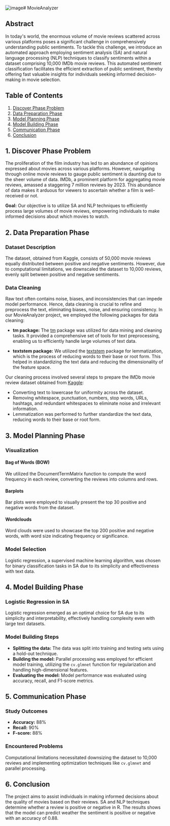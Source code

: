 ![image](https://github.com/MahaaAlassaf/Movieanalyzer/assets/85122442/a3613335-8fc8-4ac2-8e27-02fbb60eaa61)# MovieAnalyzer

## Abstract

In today's world, the enormous volume of movie reviews scattered across various platforms poses a significant challenge in comprehensively understanding public sentiments. To tackle this challenge, we introduce an automated approach employing sentiment analysis (SA) and natural language processing (NLP) techniques to classify sentiments within a dataset comprising 10,000 IMDb movie reviews. This automated sentiment classification facilitates the efficient extraction of public sentiment, thereby offering fast valuable insights for individuals seeking informed decision-making in movie selection.

## Table of Contents
1. [Discover Phase Problem](#discover-phase-problem)
2. [Data Preparation Phase](#data-preparation-phase)
3. [Model Planning Phase](#model-planning-phase)
4. [Model Building Phase](#model-building-phase)
5. [Communication Phase](#communication-phase)
6. [Conclusion](#conclusion)

## 1. Discover Phase Problem

The proliferation of the film industry has led to an abundance of opinions expressed about movies across various platforms. However, navigating through online movie reviews to gauge public sentiment is daunting due to the sheer volume of data. IMDb, a prominent platform for aggregating movie reviews, amassed a staggering 7 million reviews by 2023. This abundance of data makes it arduous for viewers to ascertain whether a film is well-received or not.

**Goal:** Our objective is to utilize SA and NLP techniques to efficiently process large volumes of movie reviews, empowering individuals to make informed decisions about which movies to watch.

## 2. Data Preparation Phase

### Dataset Description

The dataset, obtained from Kaggle, consists of 50,000 movie reviews equally distributed between positive and negative sentiments. However, due to computational limitations, we downscaled the dataset to 10,000 reviews, evenly split between positive and negative sentiments.

### Data Cleaning

Raw text often contains noise, biases, and inconsistencies that can impede model performance. Hence, data cleaning is crucial to refine and preprocess the text, eliminating biases, noise, and ensuring consistency. In our MovieAnalyzer project, we employed the following packages for data cleaning:

- **tm package:** The [tm](https://cran.r-project.org/web/packages/tm/index.html) package was utilized for data mining and cleaning tasks. It provided a comprehensive set of tools for text preprocessing, enabling us to efficiently handle large volumes of text data.
  
- **textstem package:** We utilized the [textstem](https://cran.r-project.org/web/packages/textstem/index.html) package for lemmatization, which is the process of reducing words to their base or root form. This helped in standardizing the text data and reducing the dimensionality of the feature space.

Our cleaning process involved several steps to prepare the IMDb movie review dataset obtained from [Kaggle](https://www.kaggle.com/datasets/lakshmi25npathi/imdb-dataset-of-50k-movie-reviews):

- Converting text to lowercase for uniformity across the dataset.
- Removing whitespace, punctuation, numbers, stop words, URLs, hashtags, and redundant whitespaces to eliminate noise and irrelevant information.
- Lemmatization was performed to further standardize the text data, reducing words to their base or root form.

## 3. Model Planning Phase

### Visualization

#### Bag of Words (BOW)

We utilized the DocumentTermMatrix function to compute the word frequency in each review, converting the reviews into columns and rows.

#### Barplots

Bar plots were employed to visually present the top 30 positive and negative words from the dataset.

#### Wordclouds

Word clouds were used to showcase the top 200 positive and negative words, with word size indicating frequency or significance.

### Model Selection

Logistic regression, a supervised machine learning algorithm, was chosen for binary classification tasks in SA due to its simplicity and effectiveness with text data.

## 4. Model Building Phase

### Logistic Regression in SA

Logistic regression emerged as an optimal choice for SA due to its simplicity and interpretability, effectively handling complexity even with large text datasets.

### Model Building Steps

- **Splitting the data:** The data was split into training and testing sets using a hold-out technique.
- **Building the model:** Parallel processing was employed for efficient model training, utilizing the `cv.glmnet` function for regularization and handling high-dimensional features.
- **Evaluating the model:** Model performance was evaluated using accuracy, recall, and F1-score metrics.

## 5. Communication Phase

### Study Outcomes
- **Accuracy:** 88%
- **Recall:** 90%
- **F-score:** 88%

### Encountered Problems

Computational limitations necessitated downsizing the dataset to 10,000 reviews and implementing optimization techniques like `cv.glmnet` and parallel processing.

## 6. Conclusion

The project aims to assist individuals in making informed decisions about the quality of movies based on their reviews. SA and NLP techniques determine whether a review is positive or negative in R. The results shows that the model can predict weather the sentiment is positive or negative with an accuracy of 0.88.

